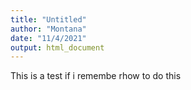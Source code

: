 ```yaml
---
title: "Untitled"
author: "Montana"
date: "11/4/2021"
output: html_document
---
```


This is a test if i remembe rhow to do this 


